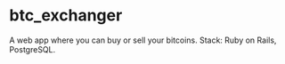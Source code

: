 # btc_exchanger
A web app where you can buy or sell your bitcoins. Stack: Ruby on Rails, PostgreSQL.

